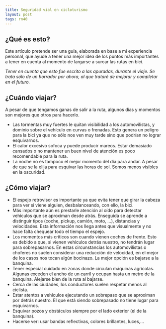 ```yaml
---
title: Seguridad vial en cicloturismo
layout: post
tags: rn40
---
```


## ¿Qué es esto?
Este artículo pretende ser una guía, elaborada en base a mi experiencia personal, que ayude a tener una mejor idea de los puntos más importantes a tener en cuenta al momento de largarse a surcar las rutas en bici.

*Tener en cuenta que esto fue escrito a las apuradas, durante el viaje. Se trata sólo de un borrador por ahora, al que trataré de mejorar y completar en el futuro.*

## ¿Cuándo viajar?
A pesar de que tengamos ganas de salir a la ruta, algunos días y momentos son mejores que otros para hacerlo.
 * Las tormentas muy fuertes le quitan visibilidad a los automovilistas, y dominio sobre el vehículo en curvas o frenadas. Esto genera un peligro para la bici ya que no sólo nos ven muy tarde sino que podrían no lograr esquivarnos.
 * El calor excesivo sofoca y puede producir mareos. Estar demasiado cansados o no mantener un buen nivel de atención es poco recomendable para la ruta.
 * La noche no es tampoco el mejor momento del día para andar. A pesar de que se la elija para esquivar las horas de sol. Somos menos visibles en la oscuridad.

## ¿Cómo viajar?
 * El espejo retrovisor es importante ya que evita tener que girar la cabeza para ver si viene alguien, desbalanceando, con ello, la bici.
 * Más importante aún es prestarle atención al oído para detectar vehículos que se aproximan desde atrás. Enseguida se aprende a distinguir tipos (coche, pickup, camión, moto, ...), distancias y velocidades. Esta información nos llega antes que visualmente y no hace falta chequear todo el tiempo el espejo.
 * Los momentos más críticos son cuando vienen coches de frente. Esto es debido a que, si vienen vehículos detrás nuestro, no tendrán lugar para sobrepasarnos. En estas circunstancias los automovilistas o choferes no suelen considerar una reducción de velocidad, en el mejor de los casos nos tocan algún bocinazo. La mejor opción es bajarse a la banquina.
 * Tener especial cuidado en zonas donde circulan máquinas agrícolas. Algunas exceden el ancho de un carril y ocupan hasta un metro de la banquina. Alejarse bien de la ruta al bajarse.
 * Cerca de las ciudades, los conductores suelen respetar menos al ciclista.
 * Estar atentos a vehículos ejecutando un sobrepaso que se aproximan por detrás nuestro. El que está siendo sobrepasado no tiene lugar para esquivarnos.
 * Esquivar pozos y obstáculos siempre por el lado exterior (el de la banquina).
 * Hacerse ver: usar bandas reflectivas, colores brillantes, luces,...

